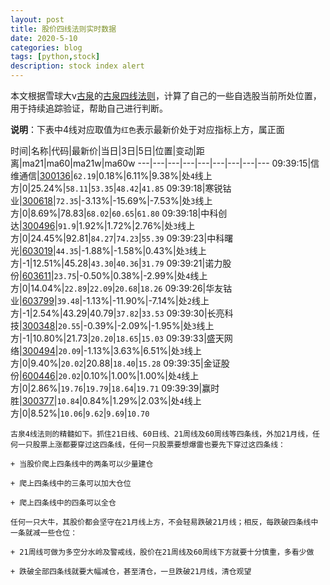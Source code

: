 ```yaml
---
layout: post
title: 股价四线法则实时数据
date: 2020-5-10
categories: blog
tags: [python,stock]
description: stock index alert
---
```



本文根据雪球大v[古泉](https://xueqiu.com/u/7148646888)的[古泉四线法则](https://xueqiu.com/7148646888/130498192)，计算了自己的一些自选股当前所处位置，用于持续追踪验证，帮助自己进行判断。

**说明**：下表中4线对应取值为`红色`表示最新价处于对应指标上方，属正面

时间|名称|代码|最新价|当日|3日|5日|位置|变动|距离|ma21|ma60|ma21w|ma60w
---|---|---|---|---|---|---|---|---
09:39:15|信维通信|[300136](https://xueqiu.com/S/SZ300136)|`62.19`|0.18%|6.11%|9.38%|处`4`线上方|0|25.24%|`58.11`|`53.35`|`48.42`|`41.85`
09:39:18|寒锐钴业|[300618](https://xueqiu.com/S/SZ300618)|`72.35`|-3.13%|-15.69%|-7.53%|处`3`线上方|0|8.69%|78.83|`68.02`|`60.65`|`61.80`
09:39:18|中科创达|[300496](https://xueqiu.com/S/SZ300496)|`91.9`|1.92%|1.72%|2.76%|处`3`线上方|0|24.45%|92.81|`84.27`|`74.23`|`55.39`
09:39:23|中科曙光|[603019](https://xueqiu.com/S/SH603019)|`44.35`|-1.88%|-1.58%|0.43%|处`3`线上方|-1|12.51%|45.28|`43.30`|`40.36`|`31.79`
09:39:21|诺力股份|[603611](https://xueqiu.com/S/SH603611)|`23.75`|-0.50%|0.38%|-2.99%|处`4`线上方|0|14.04%|`22.89`|`22.09`|`20.68`|`18.26`
09:39:26|华友钴业|[603799](https://xueqiu.com/S/SH603799)|`39.48`|-1.13%|-11.90%|-7.14%|处`2`线上方|-1|2.54%|43.29|40.79|`37.82`|`33.53`
09:39:30|长亮科技|[300348](https://xueqiu.com/S/SZ300348)|`20.55`|-0.39%|-2.09%|-1.95%|处`3`线上方|-1|10.80%|21.73|`20.20`|`18.65`|`15.03`
09:39:33|盛天网络|[300494](https://xueqiu.com/S/SZ300494)|`20.09`|-1.13%|3.63%|6.51%|处`3`线上方|0|9.40%|`20.02`|20.88|`18.40`|`15.28`
09:39:35|金证股份|[600446](https://xueqiu.com/S/SH600446)|`20.02`|0.10%|1.00%|1.00%|处`4`线上方|0|2.86%|`19.76`|`19.79`|`18.64`|`19.71`
09:39:39|赢时胜|[300377](https://xueqiu.com/S/SZ300377)|`10.84`|0.84%|1.29%|2.03%|处`4`线上方|0|8.52%|`10.06`|`9.62`|`9.69`|`10.70`

```
古泉4线法则的精髓如下。抓住21日线、60日线、21周线及60周线等四条线，外加21月线，任何一只股票上涨都要穿过这四条线，任何一只股票要想爆雷也要先下穿过这四条线：

+ 当股价爬上四条线中的两条可以少量建仓

+ 爬上四条线中的三条可以加大仓位

+ 爬上四条线中的四条可以全仓

任何一只大牛，其股价都会坚守在21月线上方，不会轻易跌破21月线；相反，每跌破四条线中一条就减一些仓位：

+ 21周线可做为多空分水岭及警戒线，股价在21周线及60周线下方就要十分慎重，多看少做

+ 跌破全部四条线就要大幅减仓，甚至清仓，一旦跌破21月线，清仓观望
```